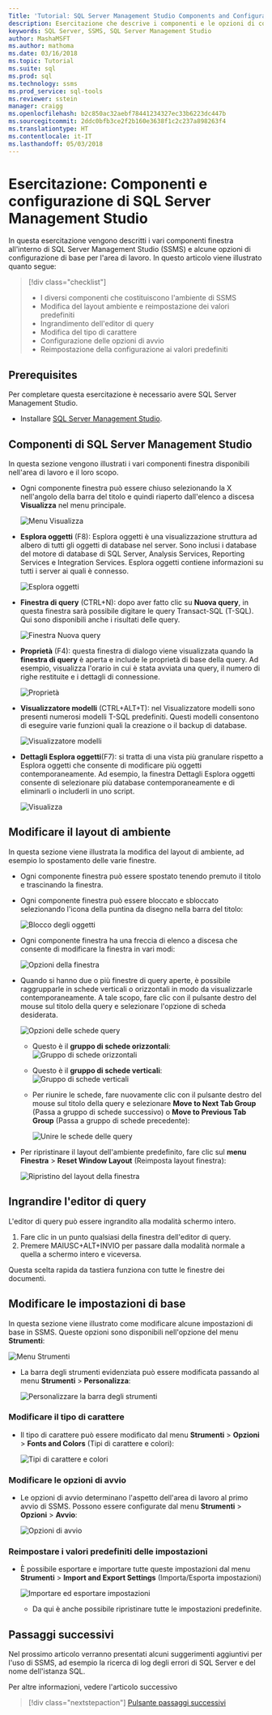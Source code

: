```yaml
---
Title: 'Tutorial: SQL Server Management Studio Components and Configuration'
description: Esercitazione che descrive i componenti e le opzioni di configurazione di base per l'ambiente di SQL Server Management Studio.
keywords: SQL Server, SSMS, SQL Server Management Studio
author: MashaMSFT
ms.author: mathoma
ms.date: 03/16/2018
ms.topic: Tutorial
ms.suite: sql
ms.prod: sql
ms.technology: ssms
ms.prod_service: sql-tools
ms.reviewer: sstein
manager: craigg
ms.openlocfilehash: b2c850ac32aebf78441234327ec33b6223dc447b
ms.sourcegitcommit: 2ddc0bfb3ce2f2b160e3638f1c2c237a898263f4
ms.translationtype: HT
ms.contentlocale: it-IT
ms.lasthandoff: 05/03/2018
---
```

# <a name="tutorial-sql-server-management-studio-components-and-configuration"></a>Esercitazione: Componenti e configurazione di SQL Server Management Studio
In questa esercitazione vengono descritti i vari componenti finestra all'interno di SQL Server Management Studio (SSMS) e alcune opzioni di configurazione di base per l'area di lavoro. In questo articolo viene illustrato quanto segue: 

> [!div class="checklist"]
> * I diversi componenti che costituiscono l'ambiente di SSMS
> * Modifica del layout ambiente e reimpostazione dei valori predefiniti
> * Ingrandimento dell'editor di query
> * Modifica del tipo di carattere 
> * Configurazione delle opzioni di avvio 
> * Reimpostazione della configurazione ai valori predefiniti 

## <a name="prerequisites"></a>Prerequisites
Per completare questa esercitazione è necessario avere SQL Server Management Studio.  

- Installare [SQL Server Management Studio](https://docs.microsoft.com/en-us/sql/ssms/download-sql-server-management-studio-ssms).

## <a name="sql-server-management-studio-components"></a>Componenti di SQL Server Management Studio
In questa sezione vengono illustrati i vari componenti finestra disponibili nell'area di lavoro e il loro scopo. 

- Ogni componente finestra può essere chiuso selezionando la X nell'angolo della barra del titolo e quindi riaperto dall'elenco a discesa **Visualizza** nel menu principale. 

    ![Menu Visualizza](media/ssms-configuration/viewmenu.png)

- **Esplora oggetti** (F8): Esplora oggetti è una visualizzazione struttura ad albero di tutti gli oggetti di database nel server. Sono inclusi i database del motore di database di SQL Server, Analysis Services, Reporting Services e Integration Services. Esplora oggetti contiene informazioni su tutti i server ai quali è connesso. 
    
    ![Esplora oggetti](media/ssms-configuration/objectexplorer.png)
- **Finestra di query** (CTRL+N): dopo aver fatto clic su **Nuova query**, in questa finestra sarà possibile digitare le query Transact-SQL (T-SQL). Qui sono disponibili anche i risultati delle query.
    
    ![Finestra Nuova query](media/ssms-configuration/newquery.png)

- **Proprietà** (F4): questa finestra di dialogo viene visualizzata quando la **finestra di query** è aperta e include le proprietà di base della query. Ad esempio, visualizza l'orario in cui è stata avviata una query, il numero di righe restituite e i dettagli di connessione.  

    ![Proprietà](media/ssms-configuration/properties.png)

- **Visualizzatore modelli** (CTRL+ALT+T): nel Visualizzatore modelli sono presenti numerosi modelli T-SQL predefiniti. Questi modelli consentono di eseguire varie funzioni quali la creazione o il backup di database. 

    ![Visualizzatore modelli](media/ssms-configuration/templates.png)

- **Dettagli Esplora oggetti**(F7): si tratta di una vista più granulare rispetto a Esplora oggetti che consente di modificare più oggetti contemporaneamente. Ad esempio, la finestra Dettagli Esplora oggetti consente di selezionare più database contemporaneamente e di eliminarli o includerli in uno script. 

    ![Visualizza](media/ssms-configuration/objectexplorerdetails.PNG) 
 

    

## <a name="change-the-environmental-layout"></a>Modificare il layout di ambiente 
In questa sezione viene illustrata la modifica del layout di ambiente, ad esempio lo spostamento delle varie finestre. 

-  Ogni componente finestra può essere spostato tenendo premuto il titolo e trascinando la finestra. 
- Ogni componente finestra può essere bloccato e sbloccato selezionando l'icona della puntina da disegno nella barra del titolo:
    
    ![Blocco degli oggetti](media/ssms-configuration/pushpin.png)

- Ogni componente finestra ha una freccia di elenco a discesa che consente di modificare la finestra in vari modi: 

    ![Opzioni della finestra](media/ssms-configuration/windowoptions.png)

- Quando si hanno due o più finestre di query aperte, è possibile raggrupparle in schede verticali o orizzontali in modo da visualizzarle contemporaneamente. A tale scopo, fare clic con il pulsante destro del mouse sul titolo della query e selezionare l'opzione di scheda desiderata. 
 
    ![Opzioni delle schede query](media/ssms-configuration/querytabbedoptions.png)

    - Questo è il **gruppo di schede orizzontali**: ![Gruppo di schede orizzontali](media/ssms-configuration/horizontaltab.png)     
    
    - Questo è il **gruppo di schede verticali**:  
        ![Gruppo di schede verticali](media/ssms-configuration/verticaltabgroup.png)
        

    - Per riunire le schede, fare nuovamente clic con il pulsante destro del mouse sul titolo della query e selezionare **Move to Next Tab Group** (Passa a gruppo di schede successivo) o **Move to Previous Tab Group** (Passa a gruppo di schede precedente):
    
        ![Unire le schede delle query](media/ssms-configuration/mergetabgroups.png)

- Per ripristinare il layout dell'ambiente predefinito, fare clic sul **menu Finestra** > **Reset Window Layout** (Reimposta layout finestra):
 
    ![Ripristino del layout della finestra](media/ssms-configuration/resetwindowlayout.png)
    
## <a name="maximize-query-editor"></a>Ingrandire l'editor di query
L'editor di query può essere ingrandito alla modalità schermo intero.

1. Fare clic in un punto qualsiasi della finestra dell'editor di query.
2. Premere MAIUSC+ALT+INVIO per passare dalla modalità normale a quella a schermo intero e viceversa. 

Questa scelta rapida da tastiera funziona con tutte le finestre dei documenti. 



## <a name="change-basic-settings"></a>Modificare le impostazioni di base
In questa sezione viene illustrato come modificare alcune impostazioni di base in SSMS. Queste opzioni sono disponibili nell'opzione del menu **Strumenti**:

  ![Menu Strumenti](media/ssms-configuration/tools.png)


- La barra degli strumenti evidenziata può essere modificata passando al menu **Strumenti** > **Personalizza**:

    ![Personalizzare la barra degli strumenti](media/ssms-configuration/toolbar.png)

### <a name="change-the-font"></a>Modificare il tipo di carattere
- Il tipo di carattere può essere modificato dal menu **Strumenti** > **Opzioni** > **Fonts and Colors** (Tipi di carattere e colori):

     ![Tipi di carattere e colori](media/ssms-configuration/fontsandcolors.png)

### <a name="change-the-startup-options"></a>Modificare le opzioni di avvio
- Le opzioni di avvio determinano l'aspetto dell'area di lavoro al primo avvio di SSMS. Possono essere configurate dal menu **Strumenti** > **Opzioni** > **Avvio**:
 
    ![Opzioni di avvio](media/ssms-configuration/startup.png)

### <a name="reset-settings-to-default"></a>Reimpostare i valori predefiniti delle impostazioni
- È possibile esportare e importare tutte queste impostazioni dal menu **Strumenti** > **Import and Export Settings** (Importa/Esporta impostazioni) 

    ![Importare ed esportare impostazioni](media/ssms-configuration/settings.png)
    - Da qui è anche possibile ripristinare tutte le impostazioni predefinite. 


## <a name="next-steps"></a>Passaggi successivi
Nel prossimo articolo verranno presentati alcuni suggerimenti aggiuntivi per l'uso di SSMS, ad esempio la ricerca di log degli errori di SQL Server e del nome dell'istanza SQL. 

Per altre informazioni, vedere l'articolo successivo
> [!div class="nextstepaction"]
> [Pulsante passaggi successivi](ssms-tricks.md)
 
 




